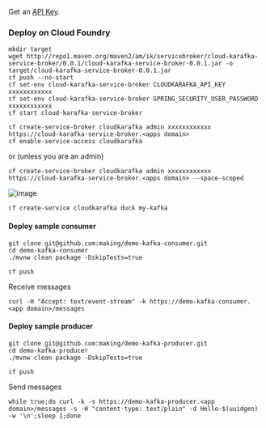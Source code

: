
Get an [API Key](https://customer.cloudkarafka.com/team/api).


### Deploy on Cloud Foundry

```
mkdir target
wget http://repo1.maven.org/maven2/am/ik/servicebroker/cloud-karafka-service-broker/0.0.1/cloud-karafka-service-broker-0.0.1.jar -o target/cloud-karafka-service-broker-0.0.1.jar
cf push --no-start
cf set-env cloud-karafka-service-broker CLOUDKARAFKA_API_KEY xxxxxxxxxxxx
cf set-env cloud-karafka-service-broker SPRING_SECURITY_USER_PASSWORD xxxxxxxxxxxx
cf start cloud-karafka-service-broker
```


```
cf create-service-broker cloudkarafka admin xxxxxxxxxxxx https://cloud-karafka-service-broker.<apps domain>
cf enable-service-access cloudkarafka
```

or  (unless you are an admin)

```
cf create-service-broker cloudkarafka admin xxxxxxxxxxxx https://cloud-karafka-service-broker.<apps domain> --space-scoped
```

![image](https://user-images.githubusercontent.com/106908/36542160-683ba906-1823-11e8-8108-dfb26897d8e4.png)


```
cf create-service cloudkarafka duck my-kafka
```

#### Deploy sample consumer

```
git clone git@github.com:making/demo-kafka-consumer.git
cd demo-kafka-consumer
./mvnw clean package -DskipTests=true

cf push
```

Receive messages

```
curl -H "Accept: text/event-stream" -k https://demo-kafka-consumer.<app domain>/messages
```

#### Deploy sample producer

```
git clone git@github.com:making/demo-kafka-producer.git
cd demo-kafka-producer
./mvnw clean package -DskipTests=true

cf push
```

Send messages

```
while true;do curl -k -s https://demo-kafka-producer.<app domain>/messages -s -H "content-type: text/plain" -d Hello-$(uuidgen) -w '\n';sleep 1;done
```
